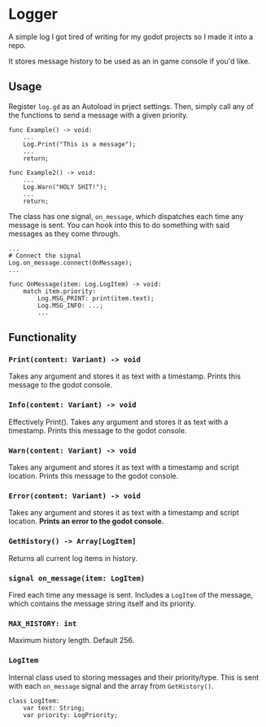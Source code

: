 
# Logger

A simple log I got tired of writing for my godot projects so I made it into a repo.

It stores message history to be used as an in game console if you'd like.

## Usage

Register ```log.gd``` as an Autoload in prject settings. Then, simply call any of the functions to send a message with a given priority.


```
func Example() -> void:
    ...
    Log.Print("This is a message");
    ...
    return;

func Example2() -> void:
    ...
    Log.Warn("HOLY SHIT!");
    ...
    return;
```

The class has one signal, ```on_message```, which dispatches each time any message is sent. You can hook into this to do something with said messages as they come through.

```
...
# Connect the signal
Log.on_message.connect(OnMessage);
...

func OnMessage(item: Log.LogItem) -> void:
    match item.priority:
        Log.MSG_PRINT: print(item.text);
        Log.MSG_INFO: ...;
        ...
```

## Functionality

### `Print(content: Variant) -> void`

Takes any argument and stores it as text with a timestamp. Prints this message to the godot console.

### `Info(content: Variant) -> void`

Effectively Print(). Takes any argument and stores it as text with a timestamp. Prints this message to the godot console.

### `Warn(content: Variant) -> void`

Takes any argument and stores it as text with a timestamp and script location. Prints this message to the godot console.

### `Error(content: Variant) -> void`

Takes any argument and stores it as text with a timestamp and script location. **Prints an error to the godot console.**

### `GetHistory() -> Array[LogItem]`

Returns all current log items in history.

### `signal on_message(item: LogItem)`

Fired each time any message is sent. Includes a `LogItem` of the message, which contains the message string itself and its priority.

### `MAX_HISTORY: int`

Maximum history length. Default 256.

### `LogItem`

Internal class used to storing messages and their priority/type. This is sent with each `on_message` signal and the array from `GetHistory()`.

```
class LogItem:
    var text: String;
    var priority: LogPriority;
```
